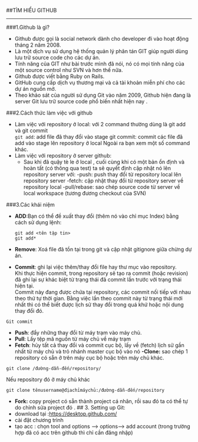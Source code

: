 ##TÌM HIỂU GITHUB  
  
  ___  
    
###1.Github là gì?   
- Github được gọi là social network dành cho developer đi vào hoạt động tháng 2 năm 2008.  
- Là một dịch vụ sử dụng hệ thống quản lý phân tán GIT giúp người dùng lưu trữ source code cho các dự án.  
- Tính năng của GIT như bài trước mình đã nói, nó có mọi tính năng của một source control như SVN và hơn thế nữa.
- Github được viết bằng Ruby on Rails.  
- GitHub cung cấp dịch vụ thương mại và cả tài khoản miễn phí cho các dự án nguồn mở.  
- Theo khảo sát của người sử dụng Git vào năm 2009, Github hiện đang là server Git lưu trữ source code phổ biến nhất hiện nay .  

###2.Cách thức làm việc với github    
- Làm việc với repository ở local: với 2 command thường dùng là git add và git commit    
`git add`: add file đã thay đổi vào stage git commit: commit các file đã add vào stage lên repository ở local Ngoài ra bạn xem một số command khác.  
- Làm việc với repository ở server github:  
  - Sau khi đã quậy tè le ở local , cuối cùng khi có một bản ổn định và hoàn tất (có thông qua test) ta sẽ quyết định cập nhật nó lên repository server với: -push: push thay đổi từ repository local lên repository server -fetch: cập nhật thay đổi từ repository server về repository local -pull/rebase: sao chép source code từ server về local workspace (tương đương checkout của SVN)    
    
###3.Các khái niệm  
- **ADD**:Bạn có thể đề xuất thay đổi (thêm nó vào chỉ mục Index) bằng cách sử dụng lệnh:  

  ```  
  git add <tên tập tin>  
  git add*  
  ```  
  
- **Remove**: Xoá file đã tồn tại trong git và cập nhật gitignore giữa chừng dự án.  
- **Commit**: ghi lại việc thêm/thay đổi file hay thư mục vào repository.  
Khi thực hiện commit, trong repository sẽ tạo ra commit (hoặc revision) đã ghi lại sự khác biệt từ trạng thái đã commit lần trước với trạng thái hiện tại.  
Commit này đang được chứa tại repository, các commit nối tiếp với nhau theo thứ tự thời gian. Bằng việc lần theo commit này từ trạng thái mới nhất thì có thể biết được lịch sử thay đổi trong quá khứ hoặc nội dung thay đổi đó.  
```  
Git commit  
```  
- **Push**: đẩy những thay đổi từ máy trạm vào máy chủ.  
- **Pull**: Lấy tệp mã nguồn từ máy chủ về máy trạm  
- **Fetch**: hủy tất cả thay đổi và commit cục bộ, lấy về (fetch) lịch sử gần nhất từ máy chủ và trỏ nhánh master cục bộ vào nó **-Clone:** sao chép 1 repository có sẵn ở trên máy cục bộ hoặc trên máy chủ khác.  

```  
git clone /đường-dẫn-đến/repository/  
```  

Nếu repository đó ở máy chủ khác  

```  
git clone tênusername@địachỉmáychủ:/đường-dẫn-đến/repository  
```  

- **Fork:** copy project có sẵn thành project cá nhân, rồi sau đó ta có thể tự do chỉnh sửa project đó . ## 3. Setting up Git:
- download tại :https://desktop.github.com/
- cài đặt chương trình
- tạo acc : chọn tool and options --> options--> add account (trong trường hợp đã có acc trên github thì chỉ cần đăng nhập)  




